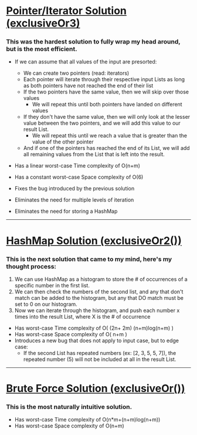# [Pointer/Iterator Solution (exclusiveOr3)](https://github.com/TrevorGlascock/ExclusiveOrSolution/blob/main/src/com/example/helloworld/HelloWorld.java#L65)
 
### This was the hardest solution to fully wrap my head around, but is the most efficient. 
* If we can assume that all values of the input are presorted:
    * We can create two pointers (read: iterators)
    * Each pointer will iterate through their respective input Lists as long as both pointers have not reached the end of their list
    * If the two pointers have the same value, then we will skip over those values
        * We will repeat this until both pointers have landed on different values
    * If they don't have the same value, then we will only look at the lesser value between the two pointers, and we will add this value to our result List. 
         * We will repeat this until we reach a value that is greater than the value of the other pointer  
    * And if one of the pointers has reached the end of its List, we will add all remaining values from the List that is left into the result. 


* Has a linear worst-case Time complexity of O(n+m)
* Has a constant worst-case Space complexity of O(6)
* Fixes the bug introduced by the previous solution
* Eliminates the need for multiple levels of iteration
* Eliminates the need for storing a HashMap

---

# [HashMap Solution (exclusiveOr2())](https://github.com/TrevorGlascock/ExclusiveOrSolution/blob/main/src/com/example/helloworld/HelloWorld.java#L32)

### This is the next solution that came to my mind, here's my thought process:
1. We can use HashMap as a histogram to store the # of occurrences of a specific number in the first list.
2. We can then check the numbers of the second list, and any that don't match can be added to the histogram, but any that DO match must be set to 0 on our histogram.
3. Now we can iterate through the histogram, and push each number x times into the result List, where X is the # of occurrence


* Has worst-case Time complexity of O( (2n+ 2m) (n+m)log(n+m) )
* Has worst-case Space complexity of O( n+m )
* Introduces a new bug that does not apply to input case, but to edge case:
   * If the second List has repeated numbers (ex: [2, 3, 5, 5, 7]), the repeated number (5) will not be included at all in the result List.

---

# [Brute Force Solution (exclusiveOr())](https://github.com/TrevorGlascock/ExclusiveOrSolution/blob/main/src/com/example/helloworld/HelloWorld.java#L14)

### This is the most naturally intuitive solution.

* Has worst-case Time complexity of O(n*m+(n+m)log(n+m))
* Has worst-case Space complexity of O(n+m)

